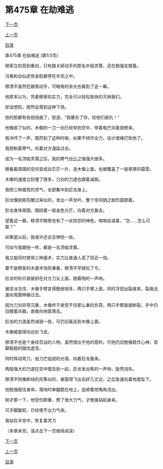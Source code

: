 <h1>第475章   在劫难逃</h1>
            <div><p><a href="./1423_%E7%AC%AC475%E7%AB%A0_%E5%9C%A8%E5%8A%AB%E9%9A%BE%E9%80%83.md">下一页</a></p><p><a href="./1421_%E7%AC%AC474%E7%AB%A0_%E9%99%A8%E8%90%BD.md">上一页</a></p><p><a href="../">目录</a></p></div>
            <div><p>第475章   在劫难逃 (第1/3页)</p><p>穆家立刻受到重创，只有跟关婷动手的那名中级灵尊，还在勉强支撑着。</p><p>冯夷和白仙还有金航都停在半空之中。</p><p>穆清平虽然在跟我动手，可眼角的余光也看到了这一幕。</p><p>他原本以为，凭着穆家的实力，完全可以轻松愉快的灭掉我们。</p><p>却没想到，居然会落到这种下场。</p><p>他的脸都有些扭扭曲了，怒道，“我要杀了你，给他们报仇！”</p><p>他像疯了似的，木像的一刀一剑已经举到空中，带着电芒向着我劈来。</p><p>我冷哼了一声，既然到了这种时候，如果不倾尽全力，估计很难打败他了。</p><p>我控制着寒气，向着对方漫延过去。</p><p>成为一名顶级灵尊之后，我的寒气也比之强强大很多。</p><p>眼看着周围的空间变成白茫茫一片，连木像上面，也被覆盖了一层厚厚的霜雪。</p><p>木像的速度立刻慢了很多，刀剑的力道也跟着减弱。</p><p>我把三种属性的灵气，全部集中到巨龙身上。</p><p>巨龙像刚刚苏醒过来似的，发出一声龙吟，整个空间随之剧烈震颤着。</p><p>巨龙身体周围，围绕着一层金色光芒，向着对方轰去。</p><p>望着这一幕，穆清平眼里也有了一丝惊恐的神色，喃喃自语着，“怎……怎么可能？”</p><p>如果是以前，我或许还会忌惮他一些。</p><p>可如今我跟他一样，都是一名顶级灵尊。</p><p>我又能同时使用三种遁术，实力比普通人高了将近一倍。</p><p>要不是穆家的木遁术攻防兼备，穆清平早就吃了亏。</p><p>巨龙的利爪直接抓在对方刀尖上面，随着啪的一声响。</p><p>被坚冰冻住，木像手臂变得脆弱很多，两只手臂上面，同时浮现出裂痕来，裂痕迅速向周围伸展过去。</p><p>因为刀剑非常沉重，木像终于承受不住那么重的负荷，两只手臂直接断裂，手中仍旧握着兵器，直接向地面落去。</p><p>巨龙的力道虽然减弱一些，可仍旧轰击到木像上面。</p><p>木像被震得向远处飞去。</p><p>穆清平也是个身经百战的人物，虽然很出乎他的意料，可他仍旧勉强稳住心神，双脚稳稳的踏住虚空。</p><p>同时挥动弯刀，由刀芒组成的光墙，向着巨龙轰来。</p><p>两股强大的力道在空中撞击到一起，巨龙发出嘭的一声响，陡然消失。</p><p>穆清平则像断线的风筝似的，被震得飞出去好几丈远，之后急速向着地面坠下。</p><p>他勉强稳住身体，落地时单腿跪在地上，血顺着他嘴角流出。</p><p>刚才那一下，他受伤颇重，费了很大力气，才勉强站起身来。</p><p>可手脚酸软，已经使不出力气来。</p><p>我站在半空中，恢复着灵力</p><p>（本章未完，请点击下一页继续阅读）</p></div>
            <div><p><a href="./1423_%E7%AC%AC475%E7%AB%A0_%E5%9C%A8%E5%8A%AB%E9%9A%BE%E9%80%83.md">下一页</a></p><p><a href="./1421_%E7%AC%AC474%E7%AB%A0_%E9%99%A8%E8%90%BD.md">上一页</a></p><p><a href="../">目录</a></p></div>